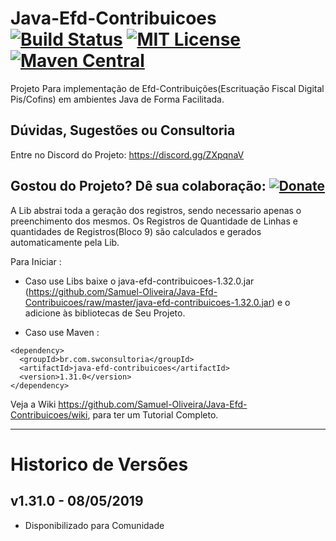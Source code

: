 # Java-Efd-Contribuicoes [![Build Status](https://travis-ci.org/Samuel-Oliveira/Java-Efd-Contribuicoes.svg?branch=master)](https://travis-ci.org/Samuel-Oliveira/Java-Efd-Contribuicoes) [![MIT License](https://img.shields.io/github/license/Samuel-Oliveira/Java-Efd-Contribuicoes.svg) ](https://github.com/Samuel-Oliveira/Java-Efd-Contribuicoes/blob/master/LICENSE) [![Maven Central](https://img.shields.io/maven-central/v/br.com.swconsultoria/java-efd-contribuicoes.svg?label=Maven%20Central)](https://search.maven.org/artifact/br.com.swconsultoria/java-efd-contribuicoes/1.31.0/jar)
Projeto Para implementação de Efd-Contribuições(Escrituação Fiscal Digital Pis/Cofins) em ambientes Java de Forma Facilitada.

## Dúvidas, Sugestões ou Consultoria
Entre no Discord do Projeto: https://discord.gg/ZXpqnaV

## Gostou do Projeto? Dê sua colaboração: [![Donate](https://img.shields.io/badge/Donate-PayPal-green.svg)](https://www.paypal.com/cgi-bin/webscr?cmd=_s-xclick&hosted_button_id=TX9K693QQYA6W)

A Lib abstrai toda a geração dos registros, sendo necessario apenas o preenchimento dos mesmos.
Os Registros de Quantidade de Linhas e quantidades de Registros(Bloco 9) são calculados e gerados automaticamente pela Lib.


Para Iniciar : 
- Caso use Libs baixe o java-efd-contribuicoes-1.32.0.jar (https://github.com/Samuel-Oliveira/Java-Efd-Contribuicoes/raw/master/java-efd-contribuicoes-1.32.0.jar) e o adicione às bibliotecas de Seu Projeto.

- Caso use Maven :
```
<dependency>
  <groupId>br.com.swconsultoria</groupId>
  <artifactId>java-efd-contribuicoes</artifactId>
  <version>1.31.0</version>
</dependency>
```

Veja a Wiki https://github.com/Samuel-Oliveira/Java-Efd-Contribuicoes/wiki, para ter um Tutorial Completo.
________________________________________________________________________________________________

# Historico de Versões

## v1.31.0 - 08/05/2019
- Disponibilizado para Comunidade